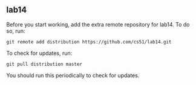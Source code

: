 
## lab14

Before you start working, add the extra remote repository for lab14. To do so, run:

`git remote add distribution https://github.com/cs51/lab14.git`

To check for updates, run:

`git pull distribution master`

You should run this periodically to check for updates.
